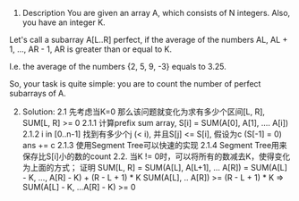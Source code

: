 1. Description
  You are given an array A, which consists of N integers. Also, you have an integer K.

  Let's call a subarray A[L..R] perfect, if the average of the numbers AL, AL + 1, ..., AR - 1, AR is greater than or equal to K.

  I.e. the average of the numbers {2, 5, 9, -3} equals to 3.25.

  So, your task is quite simple: you are to count the number of perfect subarrays of A.

2. Solution:
  2.1 先考虑当K=0
    那么该问题就变化为求有多少个区间[L, R], SUM[L, R] >= 0
    2.1.1 计算prefix sum array, S[i] = SUM(A[0], A[1], .... A[i])
    2.1.2 i in [0..n-1]
          找到有多少个j (< i), 并且S[j] <= S[i], 假设为c (S[-1] = 0)
          ans += c
    2.1.3 使用Segment Tree可以快速的实现
    2.1.4 Segment Tree用来保存比S[i]小的数的count
  2.2. 当K != 0时，可以将所有的数减去K，使得变化为上面的方式；
    证明 SUM[L, R] = SUM(A[L], A[L+1], ... A[R]) = SUM(A[L] - K, ..., A[R] - K) + (R - L + 1) * K
     SUM(A[L], .. A[R]) >= (R - L + 1) * K
     => SUM(A[L] - K, ...A[R] - K) >= 0